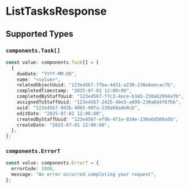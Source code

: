 # ListTasksResponse


## Supported Types

### `components.Task[]`

```typescript
const value: components.Task[] = [
  {
    dueDate: "YYYY-MM-DD",
    name: "<value>",
    relatedObjectUuid: "123e4567-7fba-4431-a230-230a6eecac7b",
    completedTimestamp: "2025-07-01 12:00:00",
    completedByStaffUuid: "123e4567-f7c3-4ece-b165-230a62994afb",
    assignedToStaffUuid: "123e4567-2425-4be3-ad99-230a6d4f67bb",
    uuid: "123e4567-9d3b-4065-90fa-230a68ade0cb",
    editDate: "2025-07-01 12:00:00",
    createdByStaffUuid: "123e4567-ef9b-471e-834e-230a6d509a5b",
    createDate: "2025-07-01 12:00:00",
  },
];
```

### `components.ErrorT`

```typescript
const value: components.ErrorT = {
  errorCode: 1000,
  message: "An error occurred completing your request",
};
```

